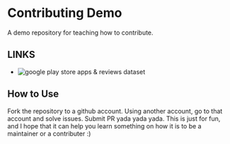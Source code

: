 # Contributing Demo

A demo repository for teaching how to contribute.

## LINKS

- ![google play store apps & reviews dataset](https://www.kaggle.com/lava18/google-play-store-apps#googleplaystore_user_reviews.csv)

## How to Use

Fork the repository to a github account. Using another account, go to that account and solve issues. Submit PR yada yada yada. This is just for fun, and I hope that it can help you learn something on how it is to be a maintainer or a contributer :)
